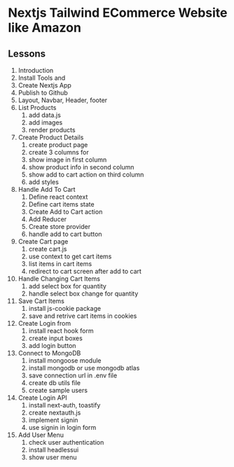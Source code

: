 # Nextjs Tailwind ECommerce Website like Amazon

## Lessons

1. Introduction
2. Install Tools and
3. Create Nextjs App
4. Publish to Github
5. Layout, Navbar, Header, footer
6. List Products
    1. add data.js
    2. add images
    3. render products
7. Create Product Details
    1. create product page
    2. create 3 columns for
    3. show image in first column
    4. show product info in second column
    5. show add to cart action on third column
    6. add styles
8. Handle Add To Cart
    1. Define react context
    2. Define cart items state
    3. Create Add to Cart action
    4. Add Reducer
    5. Create store provider
    6. handle add to cart button
9. Create Cart page
    1. create cart.js
    2. use context to get cart items
    3. list items in cart items
    4. redirect to cart screen after add to cart
10. Handle Changing Cart Items
    1. add select box for quantity
    2. handle select box change for quantity
11. Save Cart Items
    1. install js-cookie package
    2. save and retrive cart items in cookies
12. Create Login from
    1. install react hook form
    2. create input boxes
    3. add login button
13. Connect to MongoDB
    1. install mongoose module
    2. install mongodb or use mongodb atlas
    3. save connection url in .env file
    4. create db utils file
    5. create sample users
14. Create Login API
    1. install next-auth, toastify
    2. create nextauth.js
    3. implement signin
    4. use signin in login form
15. Add User Menu
    1. check user authentication
    2. install headlessui
    3. show user menu

